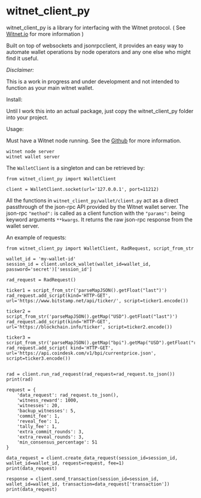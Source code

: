 # witnet_client_py



witnet_client_py is a library for interfacing with the Witnet protocol. ( See [Witnet.io](https://witnet.io/) for more information )





Built on top of websockets and jsonrpcclient, it provides an easy way to automate wallet operations by node operators and any one else who might find it useful.



*Disclaimer:*

This is a work in progress and under development and not intended to function as your main witnet wallet.



Install:

Until I work this into an actual package, just copy the witnet_client_py folder into your project.



Usage:

Must have a Witnet node running. See the [Github](https://github.com/witnet) for more information. 

```
witnet node server
witnet wallet server 
```

The `WalletClient` is a singleton and can be retrieved by:

```
from witnet_client_py import WalletClient

client = WalletClient.socket(url='127.0.0.1', port=11212)

```

 

All the functions in `witnet_client_py/wallet/client.py` act as a direct passthrough of the json-rpc API provided by the Witnet wallet server. The json-rpc `"method":` is called as a client function with the `"params":` being keyword arguments `**kwargs`. It returns the raw json-rpc response from the wallet server.

An example of requests:

```
from witnet_client_py import WalletClient, RadRequest, script_from_str

wallet_id = 'my-wallet-id'
session_id = client.unlock_wallet(wallet_id=wallet_id, password='secret')['session_id']

rad_request = RadRequest()

ticker1 = script_from_str('parseMapJSON().getFloat("last")')
rad_request.add_script(kind='HTTP-GET', url='https://www.bitstamp.net/api/ticker/', script=ticker1.encode())

ticker2 = script_from_str('parseMapJSON().getMap("USD").getFloat("last")')
rad_request.add_script(kind='HTTP-GET', url='https://blockchain.info/ticker', script=ticker2.encode())

ticker3 = script_from_str('parseMapJSON().getMap("bpi").getMap("USD").getFloat("rate_float")')
rad_request.add_script( kind='HTTP-GET', url='https://api.coindesk.com/v1/bpi/currentprice.json', script=ticker3.encode())


rad = client.run_rad_request(rad_request=rad_request.to_json())
print(rad)

request = {
    'data_request': rad_request.to_json(),
    'witness_reward': 1000,
    'witnesses': 20,
    'backup_witnesses': 5,
    'commit_fee': 1,
    'reveal_fee': 1,
    'tally_fee': 1,
    'extra_commit_rounds': 3,
    'extra_reveal_rounds': 3,
    'min_consensus_percentage': 51
}

data_request = client.create_data_request(session_id=session_id, wallet_id=wallet_id, request=request, fee=1)
print(data_request)

response = client.send_transaction(session_id=session_id, wallet_id=wallet_id, transaction=data_request['transaction'])
print(data_request)







```


